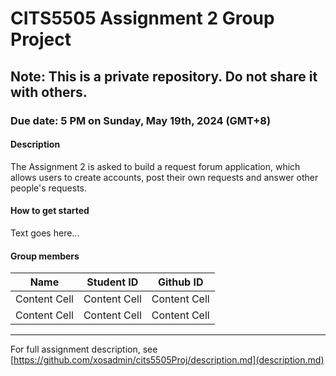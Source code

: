 # CITS5505 Assignment 2 Group Project  
  
## Note: This is a private repository. Do not share it with others.  
  
### Due date: 5 PM on Sunday, May 19th, 2024 (GMT+8)  

#### Description
The Assignment 2 is asked to build a request forum application, which allows users to create accounts, post their own requests and answer other people's requests.  
  
#### How to get started  
Text goes here...  
  
#### Group members  
| Name  | Student ID | Github ID |
| ------------- | ------------- | ------------- |
| Content Cell  | Content Cell  | Content Cell |
| Content Cell  | Content Cell  | Content Cell |
------  
For full assignment description, see [https://github.com/xosadmin/cits5505Proj/description.md](description.md)  
